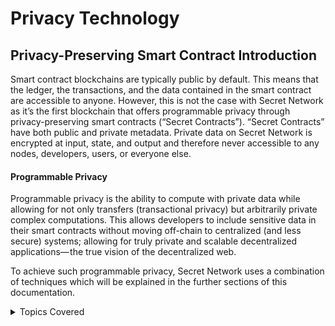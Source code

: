 # Privacy Technology

## Privacy-Preserving Smart Contract Introduction

Smart contract blockchains are typically public by default. This means that the ledger, the transactions, and the data contained in the smart contract are accessible to anyone. However, this is not the case with Secret Network as it’s the first blockchain that offers programmable privacy through privacy-preserving smart contracts (“Secret Contracts”). “Secret Contracts” have both public and private metadata. Private data on Secret Network is encrypted at input, state, and output and therefore never accessible to any nodes, developers, users, or everyone else.&#x20;

#### Programmable Privacy

Programmable privacy is the ability to compute with private data while allowing for not only transfers (transactional privacy) but arbitrarily private complex computations. This allows developers to include sensitive data in their smart contracts without moving off-chain to centralized (and less secure) systems; allowing for truly private and scalable decentralized applications— the true vision of the decentralized web.

To achieve such programmable privacy, Secret Network uses a combination of techniques which will be explained in the further sections of this documentation.

<details>

<summary>Topics Covered</summary>

[Steps Of A Private Transactions](../../techstack/detailed-steps-of-a-private-transaction.md)

[Private Computation & Consensus Flow](private-computation-and-consensus-flow/)

[Encryption - Key Management](encryption-key-management/)&#x20;

[Trusted Execution Environments (TEE) - Intel SGX](intel-sgx/)

[Access Control](access-control/)&#x20;

[Plans Beyond SGX](plans-beyond-sgx.md)

[Theoretical Attacks](theoretical-attacks.md)

</details>
